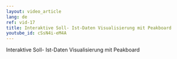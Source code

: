 ```yaml
---
layout: video_article
lang: de
ref: vid-17
title: Interaktive Soll- Ist-Daten Visualisierung mit Peakboard
youtube_id: cSsN4i-eM4A
---
```


Interaktive Soll- Ist-Daten Visualisierung mit Peakboard

